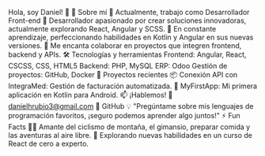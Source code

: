 Hola, soy Daniel! 👋
🚀 Sobre mí
💼 Actualmente, trabajo como Desarrollador Front-end
🔧 Desarrollador apasionado por crear soluciones innovadoras, actualmente explorando React, Angular y SCSS.
🌱 En constante aprendizaje, perfeccionando habilidades en Kotlin y Angular en sus nuevas versiones.
💬 Me encanta colaborar en proyectos que integren frontend, backend y APIs.
🛠️ Tecnologías y herramientas
Frontend: Angular, React, CSCSS, CSS, HTML5
Backend: PHP, MySQL
ERP: Odoo
Gestión de proyectos: GitHub, Docker
🌟 Proyectos recientes
📦 Conexión API con IntegraMed: Gestión de facturación automatizada.
📱 MyFirstApp: Mi primera aplicación en Kotlin para Android.
📫 ¡Hablemos!
📩 danielhrubio3@gmail.com
🔗 GitHub
💡 "Pregúntame sobre mis lenguajes de programación favoritos, ¡seguro podemos aprender algo juntos!"
⚡ Fun Facts
🚴‍♂️ Amante del ciclismo de montaña, el gimansio, preparar comida y las aventuras al aire libre.
🍳 Explorando nuevas habilidades en un curso de React de cero a experto.
